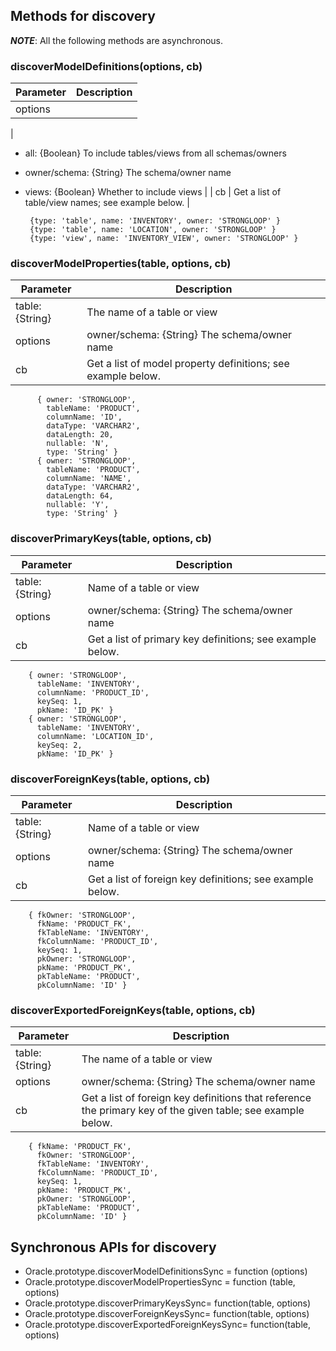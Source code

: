 ## Methods for discovery

***NOTE***: All the following methods are asynchronous.

### discoverModelDefinitions(options, cb)

| Parameter  | Description |
| ----- | ----- | 
| options 
|

 * all: {Boolean} To include tables/views from all schemas/owners
 * owner/schema: {String} The schema/owner name
 * views: {Boolean} Whether to include views
|
| cb |  Get a list of table/view names; see example below. |


        {type: 'table', name: 'INVENTORY', owner: 'STRONGLOOP' }
        {type: 'table', name: 'LOCATION', owner: 'STRONGLOOP' }
        {type: 'view', name: 'INVENTORY_VIEW', owner: 'STRONGLOOP' }

### discoverModelProperties(table, options, cb)

| Parameter  | Description |
| ----- | ----- | 
| table: {String}  | The name of a table or view |
| options |  owner/schema: {String} The schema/owner name |
| cb | Get a list of model property definitions; see example below. |

          { owner: 'STRONGLOOP',
            tableName: 'PRODUCT',
            columnName: 'ID',
            dataType: 'VARCHAR2',
            dataLength: 20,
            nullable: 'N',
            type: 'String' }
          { owner: 'STRONGLOOP',
            tableName: 'PRODUCT',
            columnName: 'NAME',
            dataType: 'VARCHAR2',
            dataLength: 64,
            nullable: 'Y',
            type: 'String' }

### discoverPrimaryKeys(table, options, cb)

| Parameter  | Description |
| ----- | ----- | 
|  table: {String} | Name of a table or view |
| options | owner/schema: {String} The schema/owner name |
| cb | Get a list of primary key definitions; see example below. |

        { owner: 'STRONGLOOP',
          tableName: 'INVENTORY',
          columnName: 'PRODUCT_ID',
          keySeq: 1,
          pkName: 'ID_PK' }
        { owner: 'STRONGLOOP',
          tableName: 'INVENTORY',
          columnName: 'LOCATION_ID',
          keySeq: 2,
          pkName: 'ID_PK' } 

### discoverForeignKeys(table, options, cb)

| Parameter  | Description |
| ----- | ----- | 
| table: {String} | Name of a table or view |
| options | owner/schema: {String} The schema/owner name |
| cb | Get a list of foreign key definitions; see example below. |

        { fkOwner: 'STRONGLOOP',
          fkName: 'PRODUCT_FK',
          fkTableName: 'INVENTORY',
          fkColumnName: 'PRODUCT_ID',
          keySeq: 1,
          pkOwner: 'STRONGLOOP',
          pkName: 'PRODUCT_PK',
          pkTableName: 'PRODUCT',
          pkColumnName: 'ID' }

### discoverExportedForeignKeys(table, options, cb)

| Parameter  | Description |
| ----- | ----- | 
| table: {String} | The name of a table or view |
| options |  owner/schema: {String} The schema/owner name
| cb |  Get a list of foreign key definitions that reference the primary key of the given table; see example below. |

        { fkName: 'PRODUCT_FK',
          fkOwner: 'STRONGLOOP',
          fkTableName: 'INVENTORY',
          fkColumnName: 'PRODUCT_ID',
          keySeq: 1,
          pkName: 'PRODUCT_PK',
          pkOwner: 'STRONGLOOP',
          pkTableName: 'PRODUCT',
          pkColumnName: 'ID' }

## Synchronous APIs for discovery

* Oracle.prototype.discoverModelDefinitionsSync = function (options)
* Oracle.prototype.discoverModelPropertiesSync = function (table, options)
* Oracle.prototype.discoverPrimaryKeysSync= function(table, options)
* Oracle.prototype.discoverForeignKeysSync= function(table, options)
* Oracle.prototype.discoverExportedForeignKeysSync= function(table, options)
